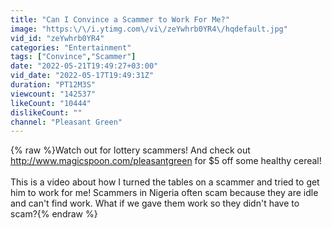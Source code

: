 ```yaml
---
title: "Can I Convince a Scammer to Work For Me?"
image: "https:\/\/i.ytimg.com\/vi\/zeYwhrb0YR4\/hqdefault.jpg"
vid_id: "zeYwhrb0YR4"
categories: "Entertainment"
tags: ["Convince","Scammer"]
date: "2022-05-21T19:49:27+03:00"
vid_date: "2022-05-17T19:49:31Z"
duration: "PT12M3S"
viewcount: "142537"
likeCount: "10444"
dislikeCount: ""
channel: "Pleasant Green"
---
```

{% raw %}Watch out for lottery scammers! And check out <a rel="nofollow" target="blank" href="http://www.magicspoon.com/pleasantgreen">http://www.magicspoon.com/pleasantgreen</a> for $5 off some healthy cereal!<br /><br />This is a video about how I turned the tables on a scammer and tried to get him to work for me! Scammers in Nigeria often scam because they are idle and can't find work. What if we gave them work so they didn't have to scam?{% endraw %}
